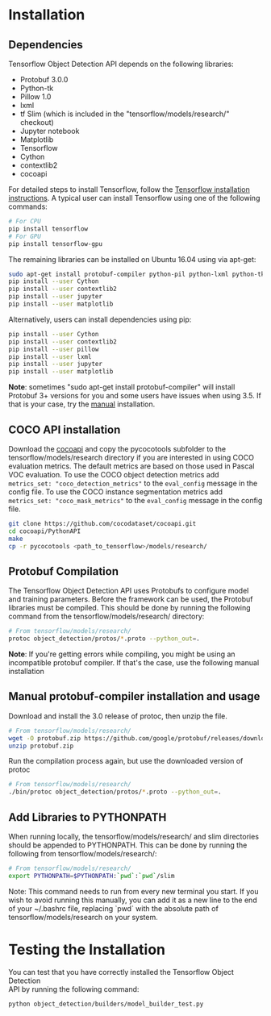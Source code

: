# Installation

## Dependencies

Tensorflow Object Detection API depends on the following libraries:

*   Protobuf 3.0.0
*   Python-tk
*   Pillow 1.0
*   lxml
*   tf Slim (which is included in the "tensorflow/models/research/" checkout)
*   Jupyter notebook
*   Matplotlib
*   Tensorflow
*   Cython
*   contextlib2
*   cocoapi

For detailed steps to install Tensorflow, follow the [Tensorflow installation
instructions](https://www.tensorflow.org/install/). A typical user can install
Tensorflow using one of the following commands:

``` bash
# For CPU
pip install tensorflow
# For GPU
pip install tensorflow-gpu
```

The remaining libraries can be installed on Ubuntu 16.04 using via apt-get:

``` bash
sudo apt-get install protobuf-compiler python-pil python-lxml python-tk
pip install --user Cython
pip install --user contextlib2
pip install --user jupyter
pip install --user matplotlib
```

Alternatively, users can install dependencies using pip:

``` bash
pip install --user Cython
pip install --user contextlib2
pip install --user pillow
pip install --user lxml
pip install --user jupyter
pip install --user matplotlib
```

<!-- common_typos_disable -->
**Note**: sometimes "sudo apt-get install protobuf-compiler" will install
Protobuf 3+ versions for you and some users have issues when using 3.5.
If that is your case, try the [manual](#Manual-protobuf-compiler-installation-and-usage) installation.

## COCO API installation

Download the
[cocoapi](https://github.com/cocodataset/cocoapi) and
copy the pycocotools subfolder to the tensorflow/models/research directory if
you are interested in using COCO evaluation metrics. The default metrics are
based on those used in Pascal VOC evaluation. To use the COCO object detection
metrics add `metrics_set: "coco_detection_metrics"` to the `eval_config` message
in the config file. To use the COCO instance segmentation metrics add
`metrics_set: "coco_mask_metrics"` to the `eval_config` message in the config
file.

```bash
git clone https://github.com/cocodataset/cocoapi.git
cd cocoapi/PythonAPI
make
cp -r pycocotools <path_to_tensorflow>/models/research/
```

## Protobuf Compilation

The Tensorflow Object Detection API uses Protobufs to configure model and
training parameters. Before the framework can be used, the Protobuf libraries
must be compiled. This should be done by running the following command from
the tensorflow/models/research/ directory:


``` bash
# From tensorflow/models/research/
protoc object_detection/protos/*.proto --python_out=.
```

**Note**: If you're getting errors while compiling, you might be using an incompatible protobuf compiler. If that's the case, use the following manual installation

## Manual protobuf-compiler installation and usage
Download and install the 3.0 release of protoc, then unzip the file.

```bash
# From tensorflow/models/research/
wget -O protobuf.zip https://github.com/google/protobuf/releases/download/v3.6.1/protoc-3.6.1-linux-x86_64.zip
unzip protobuf.zip
```

Run the compilation process again, but use the downloaded version of protoc

```bash
# From tensorflow/models/research/
./bin/protoc object_detection/protos/*.proto --python_out=.
```

## Add Libraries to PYTHONPATH

When running locally, the tensorflow/models/research/ and slim directories
should be appended to PYTHONPATH. This can be done by running the following from
tensorflow/models/research/:


``` bash
# From tensorflow/models/research/
export PYTHONPATH=$PYTHONPATH:`pwd`:`pwd`/slim
```

Note: This command needs to run from every new terminal you start. If you wish
to avoid running this manually, you can add it as a new line to the end of your
~/.bashrc file, replacing \`pwd\` with the absolute path of
tensorflow/models/research on your system.

# Testing the Installation

You can test that you have correctly installed the Tensorflow Object Detection\
API by running the following command:

```bash
python object_detection/builders/model_builder_test.py
```
